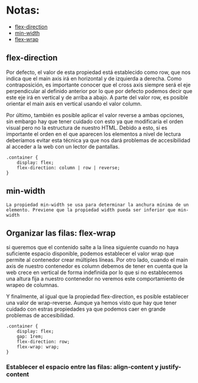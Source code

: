 # Notas:
 - [flex-direction](#flex-direction) 
 - [min-width](#min-width) 
 - [flex-wrap](#flex-wrap)

## flex-direction
Por defecto, el valor de esta propiedad está establecido como row, que nos indica que el main axis irá en horizontal y de izquierda a derecha. Como contraposición, es importante conocer que el cross axis siempre será el eje perpendicular al definido anterior por lo que por defecto podemos decir que este eje irá en vertical y de arriba a abajo.
A parte del valor row, es posible orientar el main axis en vertical usando el valor column.


Por último, también es posible aplicar el valor reverse a ambas opciones, sin embargo hay que tener cuidado con esto ya que modificaría el orden visual pero no la estructura de nuestro HTML. Debido a esto, si es importante el orden en el que aparecen los elementos a nivel de lectura deberíamos evitar esta técnica ya que nos dará problemas de accesibilidad al acceder a la web con un lector de pantallas.
```
.container {
 	display: flex;
 	flex-direction: column | row | reverse;
}
```

## min-width
`La propiedad min-width se usa para determinar la anchura mínima de un elemento. Previene que la propiedad width pueda ser inferior que min-width`

## Organizar las filas: flex-wrap
si queremos que el contenido salte a la línea siguiente cuando no haya suficiente espacio disponible, podemos establecer el valor wrap que permite al contenedor crear múltiples líneas.
Por otro lado, cuando el main axis de nuestro contenedor es column debemos de tener en cuenta que la web crece en vertical de forma indefinida por lo que si no establecemos una altura fija a nuestro contenedor no veremos este comportamiento de wrapeo de columnas.


Y finalmente, al igual que la propiedad flex-direction, es posible establecer una valor de wrap-reverse. Aunque ya hemos visto que hay que tener cuidado con estras propiedades ya que podemos caer en grande problemas de accesibilidad.

```
.container {
	display: flex;
	gap: 1rem;
	flex-direction: row;
	flex-wrap: wrap;
}
```

### Establecer el espacio entre las filas: align-content y justify-content